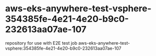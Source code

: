 # aws-eks-anywhere-test-vsphere-354385fe-4e21-4e20-b9c0-232613aa07ae-107
repository for use with E2E test job aws-eks-anywhere-test-vsphere:354385fe-4e21-4e20-b9c0-232613aa07ae-107
